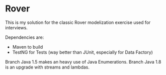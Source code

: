 Rover
=====

This is my solution for the classic Rover modelization exercise used for interviews.

Dependencies are:
  - Maven to build
  - TestNG for Tests (way better than JUnit, especially for Data Factory)

Branch Java 1.5 makes an heavy use of Java Enumerations. 
Branch Java 1.8 is an upgrade with streams and lambdas.
